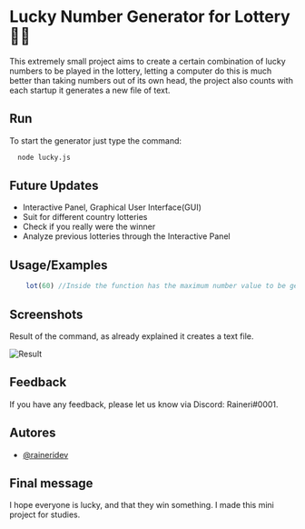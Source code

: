 
# Lucky Number Generator for Lottery 🤞🍀

This extremely small project aims to create a certain combination of lucky numbers to be played in the lottery, letting a computer do this is much better than taking numbers out of its own head, the project also counts with each startup it generates a new file of text.
## Run

To start the generator just type the command:
```bash
  node lucky.js
```


## Future Updates

- Interactive Panel, Graphical User Interface(GUI)
- Suit for different country lotteries
- Check if you really were the winner
- Analyze previous lotteries through the Interactive Panel


## Usage/Examples

```javascript
    lot(60) //Inside the function has the maximum number value to be generated
```


## Screenshots
Result of the command, as already explained it creates a text file.

![Result](https://media.discordapp.net/attachments/1062628156806287381/1064378290619547658/image.png)


## Feedback

If you have any feedback, please let us know via Discord: Raineri#0001.


## Autores

- [@raineridev](https://www.github.com/raineridev)


## Final message
I hope everyone is lucky, and that they win something. I made this mini project for studies.
